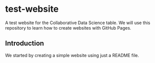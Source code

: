 # test-website

A test website for the Collaborative Data Science table.
We will use this repository to learn how to create websites with GitHub Pages.

## Introduction

We started by creating a simple website using just a README file.


